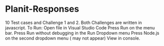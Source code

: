 # Planit-Responses
10 Test cases and Challenge 1 and 2.
Both Challenges are written in javascript.
To Run:
Open file in Visual Studio Code
Press Run on the menu bar.
Press Run without debugging in the Run Dropdown menu
Press Node.js on the second dropdown menu ( may not appear)
View in console.
